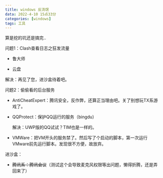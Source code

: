 ```yaml
---
title: windows 反流氓
data: 2022-4-10 15点33分
categories: [windows]
tags: 工具
---
```


算是挖的坑还是搞完..

问题1：Clash查看日志之狂发流量

- 鲁大师

- 云盘

解决：再见了您，进沙盒待着吧。

问题2：偷偷看的后台服务

- AntiCheatExpert：腾讯安全，反作弊，还算正当理由吧。关了别想玩TX系游戏了。

- QQProtect：保护QQ运行的服务（bingdu）

  解决：UWP版的QQ试试？TIM也是一样的。

- VMWare：把VM开头的服务禁了。然后写了个启动的脚本，第一次运行VMware前先运行脚本。发现很不方便，故放弃。

进沙盒：

- ~~腾讯系：腾讯会议~~（测试这个会导致麦克风权限等出问题，懒得折腾，还是弄回来了）
